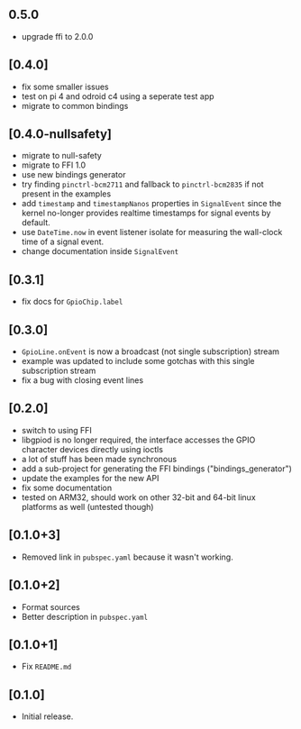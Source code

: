## 0.5.0

 - upgrade ffi to 2.0.0

## [0.4.0]

* fix some smaller issues
* test on pi 4 and odroid c4 using a seperate test app
* migrate to common bindings

## [0.4.0-nullsafety]

* migrate to null-safety
* migrate to FFI 1.0
* use new bindings generator
* try finding `pinctrl-bcm2711` and fallback to `pinctrl-bcm2835` if not present in the examples
* add `timestamp` and `timestampNanos` properties in `SignalEvent` since the kernel no-longer provides realtime timestamps for signal events by default.
* use `DateTime.now` in event listener isolate for measuring the wall-clock time of a signal event.
* change documentation inside `SignalEvent`

## [0.3.1]

* fix docs for `GpioChip.label`

## [0.3.0]

* `GpioLine.onEvent` is now a broadcast (not single subscription) stream
* example was updated to include some gotchas with this single subscription stream
* fix a bug with closing event lines

## [0.2.0]

* switch to using FFI
* libgpiod is no longer required, the interface accesses the GPIO character devices directly using ioctls
* a lot of stuff has been made synchronous
* add a sub-project for generating the FFI bindings ("bindings_generator")
* update the examples for the new API
* fix some documentation
* tested on ARM32, should work on other 32-bit and 64-bit linux platforms as well (untested though)

## [0.1.0+3]

* Removed link in `pubspec.yaml` because it wasn't working.

## [0.1.0+2]

* Format sources
* Better description in `pubspec.yaml`

## [0.1.0+1]

* Fix `README.md`

## [0.1.0]

* Initial release.
